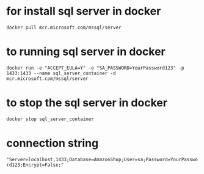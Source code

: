 # for install sql server in docker 
``
docker pull mcr.microsoft.com/mssql/server
``

# to running sql server in docker 
``
docker run -e "ACCEPT_EULA=Y" -e "SA_PASSWORD=YourPassword123" -p 1433:1433 --name sql_server_container -d mcr.microsoft.com/mssql/server
``

# to stop the sql server in docker 
``
docker stop sql_server_container
``

# connection string 
``
"Server=localhost,1433;Database=AmazonShop;User=sa;Password=YourPassword123;Encrypt=False;"
``